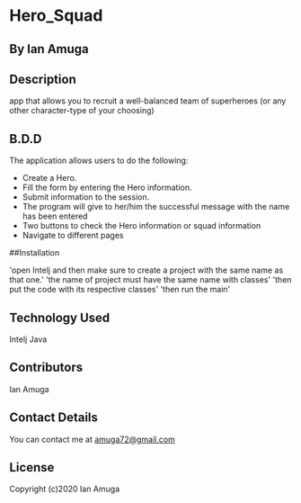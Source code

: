 # Hero_Squad
## By Ian Amuga

## Description

app that allows you to recruit a well-balanced team of superheroes (or any other character-type of your choosing)

## B.D.D

The application allows users to do the following:

- Create a Hero.
- Fill the form by entering the Hero information. 
- Submit information to the session.
- The program will give to her/him the successful message with the name has been entered 
- Two buttons to check the Hero information or squad information 
- Navigate to different pages 
  
##Installation

'open Intelj and then make sure to create a project with the same name as that one.'
'the name of project must have the same name with classes'
'then put the code with its respective classes'
'then run the main'

## Technology Used
Intelj 
Java 

## Contributors
Ian Amuga



## Contact Details

You can contact me at amuga72@gmail.com

## License
Copyright (c)2020 Ian Amuga
